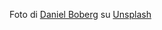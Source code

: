 Foto di <a href="https://unsplash.com/it/@dbbrg?utm_content=creditCopyText&utm_medium=referral&utm_source=unsplash">Daniel Boberg</a> su <a href="https://unsplash.com/it/foto/una-foto-in-bianco-e-nero-di-un-albero-6PLyWqb-qGI?utm_content=creditCopyText&utm_medium=referral&utm_source=unsplash">Unsplash</a>
      